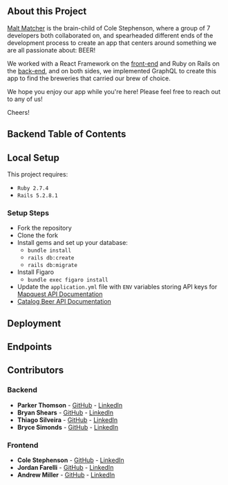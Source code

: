 ## About this Project 
[Malt Matcher](https://github.com/malt-matcher) is the brain-child of Cole Stephenson, where a group of 7 developers both collaborated on, and spearheaded different ends of the development process to create an app that centers around something we are all passionate about: BEER! 
  
We worked with a React Framework on the [front-end](https://github.com/malt-matcher/malt-matcher-FE) and Ruby on Rails on the [back-end](https://github.com/malt-matcher/malt-matcher-BE), and on both sides, we implemented GraphQL to create this app to find the breweries that carried our brew of choice. 
  
We hope you enjoy our app while you're here! Please feel free to reach out to any of us!
 
Cheers!
  

## Backend Table of Contents 

## Local Setup
This project requires:
 * `Ruby 2.7.4`
 * `Rails 5.2.8.1`
### Setup Steps
 * Fork the repository
 * Clone the fork
 * Install gems and set up your database:
   * `bundle install`
   * `rails db:create`
   * `rails db:migrate`
 * Install Figaro
   * `bundle exec figaro install`
 * Update the `application.yml` file with `ENV` variables storing API keys for [Mapquest API Documentation](https://developer.mapquest.com/documentation/)
 * [Catalog Beer API Documentation](https://catalog.beer/api-docs)
## Deployment 

## Endpoints 

## Contributors 
### Backend 
- **Parker Thomson** - [GitHub](https://github.com/pdthomson) - [LinkedIn](https://www.linkedin.com/in/parker-thomson-a15a68146/)
- **Bryan Shears**  - [GitHub](https://github.com/b-shears) - [LinkedIn](https://github.com/b-shears)
- **Thiago Silveira** - [GitHub](https://github.com/tig-o) - [LinkedIn](https://www.linkedin.com/in/thiag-o/)
- **Bryce Simonds** - [GitHub](https://github.com/brycesimonds) - [LinkedIn](https://www.linkedin.com/in/bryce-simonds/)
### Frontend 
- **Cole Stephenson** - [GitHub](https://github.com/colestephenson1) - [LinkedIn](https://www.linkedin.com/in/cole-stephenson-99688a240/)
- **Jordan Farelli** - [GitHub](https://github.com/jfarelli) - [LinkedIn](https://www.linkedin.com/in/jordan-farelli/)
- **Andrew Miller** - [GitHub](https://github.com/andrewmiller45) - [LinkedIn](https://www.linkedin.com/in/andrew-miller-0393b448/)
